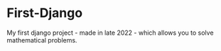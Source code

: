 # First-Django
My first django project - made in late 2022 - which allows you to solve mathematical problems.

